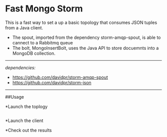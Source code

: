 # Fast Mongo Storm

This is a fast way to set a up a basic topology that consumes JSON tuples from a Java client.

   * The spout, imported from the dependency storm-amqp-spout, is able to cannect to a Rabbitmq queue
   * The bolt, MongoInsertBolt, uses the Java API to store docuemnts into a MongoDB collection.

---
   *dependencies:*
   * https://github.com/davidpr/storm-amqp-spout
   * https://github.com/davidpr/storm-json

---
##Usage

*Launch the toplogy
```java

```

*Launch the client


*Check out the results




